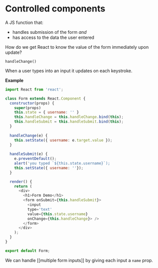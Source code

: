 # Controlled components

A JS function that:
- handles submission of the form *and*
- has access to the data the user entered

How do we get React to know the value of the form immediately upon update?

`handleChange()`

When a user types into an input it updates on each keystroke.

**Example**

```js
import React from 'react';

class Form extends React.Component {
  constructor(props) {
    super(props) 
    this.state = { username: '' }
    this.handleChange = this.handleChange.bind(this);
    this.handleSubmit = this.handleSubmit.bind(this);
  }
  
  handleChange(e) {
    this.setState({ username: e.target.value });
  }
  
  handleSubmit(e) {
    e.preventDefault();
    alert('you typed `${this.state.username}`);
    this.setState({ username: ''});
  }

  render() {
    return (
      <div>
        <h1>Form Demo</h1>
        <form onSubmit={this.handleSubmit}>
          <input 
          type='text'
          value={this.state.username} 
          onChange={this.handleChange}> />
        </form>
      </div>
    );
  }
}

export default Form;
```

We can handle [[multiple form inputs]] by giving each input a `name` prop.


